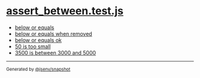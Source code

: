 # [assert_between.test.js](../assert_between.test.js)


- [below or equals](below_or_equals/below_or_equals.md)
- [below or equals when removed](below_or_equals_when_removed/below_or_equals_when_removed.md)
- [below or equals ok](below_or_equals_ok/below_or_equals_ok.md)
- [50 is too small](50_is_too_small/50_is_too_small.md)
- [3500 is between 3000 and 5000](3500_is_between_3000_and_5000/3500_is_between_3000_and_5000.md)

---

<sub>
  Generated by <a href="https://github.com/jsenv/core/tree/main/packages/independent/snapshot">@jsenv/snapshot</a>
</sub>
